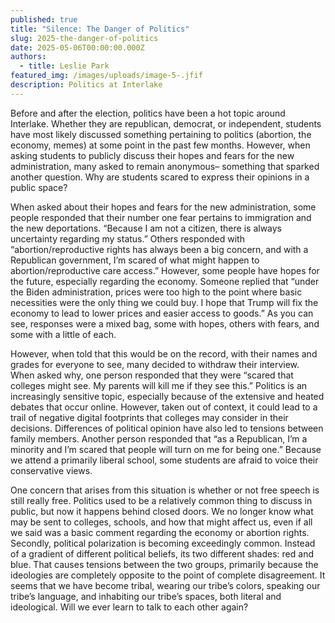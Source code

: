 ```yaml
---
published: true
title: "Silence: The Danger of Politics"
slug: 2025-the-danger-of-politics
date: 2025-05-06T00:00:00.000Z
authors:
  - title: Leslie Park
featured_img: /images/uploads/image-5-.jfif
description: Politics at Interlake
---
```




Before and after the election, politics have been a hot topic around Interlake. Whether they are republican, democrat, or independent, students have most likely discussed something pertaining to politics (abortion, the economy, memes) at some point in the past few months. However, when asking students to publicly discuss their hopes and fears for the new administration, many asked to remain anonymous– something that sparked another question. Why are students scared to express their opinions in a public space?

When asked about their hopes and fears for the new administration, some people responded that their number one fear pertains to immigration and the new deportations. “Because I am not a citizen, there is always uncertainty regarding my status.” Others responded with “abortion/reproductive rights has always been a big concern, and with a Republican government, I’m scared of what might happen to abortion/reproductive care access.” However, some people have hopes for the future, especially regarding the economy. Someone replied that “under the Biden administration, prices were too high to the point where basic necessities were the only thing we could buy. I hope that Trump will fix the economy to lead to lower prices and easier access to goods.” As you can see, responses were a mixed bag, some with hopes, others with fears, and some with a little of each.

However, when told that this would be on the record, with their names and grades for everyone to see, many decided to withdraw their interview. When asked why, one person responded that they were “scared that colleges might see. My parents will kill me if they see this.” Politics is an increasingly sensitive topic, especially because of the extensive and heated debates that occur online. However, taken out of context, it could lead to a trail of negative digital footprints that colleges may consider in their decisions. Differences of political opinion have also led to tensions between family members. Another person responded that “as a Republican, I’m a minority and I’m scared that people will turn on me for being one.” Because we attend a primarily liberal school, some students are afraid to voice their conservative views.

One concern that arises from this situation is whether or not free speech is still really free. Politics used to be a relatively common thing to discuss in public, but now it happens behind closed doors. We no longer know what may be sent to colleges, schools, and how that might affect us, even if all we said was a basic comment regarding the economy or abortion rights. Secondly, political polarization is becoming exceedingly common. Instead of a gradient of different political beliefs, its two different shades: red and blue. That causes tensions between the two groups, primarily because the ideologies are completely opposite to the point of complete disagreement. It seems that we have become tribal, wearing our tribe’s colors, speaking our tribe’s language, and inhabiting our tribe’s spaces, both literal and ideological. Will we ever learn to talk to each other again?

